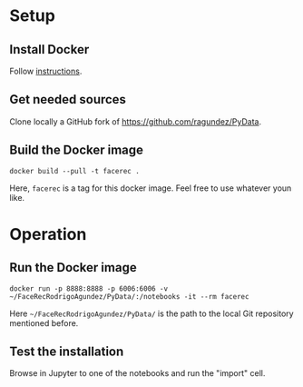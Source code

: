
# Setup

## Install Docker

Follow [instructions](https://docs.docker.com/engine/installation/).

## Get needed sources

Clone locally a GitHub fork of <url>https://github.com/ragundez/PyData</url>.

## Build the Docker image

`docker build --pull -t facerec .`

Here, `facerec` is a tag for this docker image. Feel free to use whatever youn like.

# Operation

## Run the Docker image

`docker run -p 8888:8888 -p 6006:6006 -v ~/FaceRecRodrigoAgundez/PyData/:/notebooks -it --rm facerec`

Here `~/FaceRecRodrigoAgundez/PyData/` is the path to the local Git repository mentioned before.

## Test the installation

Browse in Jupyter to one of the notebooks and run the "import" cell.
